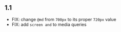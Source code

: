 ## 1.1

* FIX: change `@md` from `700px` to its proper `720px` value
* FIX: add `screen and` to media queries
